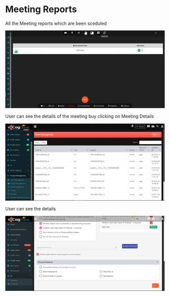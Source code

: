 # Meeting Reports

All the Meeting reports which are been sceduled

![](../.gitbook/assets/image%20%28259%29.png)

User can see the details of the meeting buy clicking on Meeting Details

![](../.gitbook/assets/image%20%2862%29.png)

User can see the details

![](../.gitbook/assets/image%20%2860%29.png)

